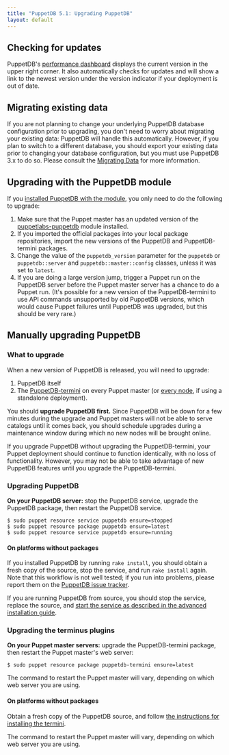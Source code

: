 ```yaml
---
title: "PuppetDB 5.1: Upgrading PuppetDB"
layout: default
---
```



[dashboard]: ./maintain_and_tune.html#monitor-the-performance-dashboard
[connect_master]: ./connect_puppet_master.html
[connect_apply]: ./connect_puppet_apply.html
[tracker]: https://tickets.puppetlabs.com/browse/PDB
[start_source]: ./install_from_source.html#step-4-start-the-puppetdb-service
[plugin_source]: ./connect_puppet_master.html#on-platforms-without-packages
[module]: ./install_via_module.html
[puppetdb3]: /puppetdb/3.2/migrate.html

Checking for updates
-----

PuppetDB's [performance dashboard][dashboard] displays the current version in
the upper right corner. It also automatically checks for updates and will show a
link to the newest version under the version indicator if your deployment is out
of date.

Migrating existing data
-----

If you are not planning to change your underlying PuppetDB database
configuration prior to upgrading, you don't need to worry about migrating your
existing data: PuppetDB will handle this automatically. However, if you plan to
switch to a different database, you should export your existing data prior to
changing your database configuration, but you must use PuppetDB 3.x to do so.
Please consult the [Migrating Data][puppetdb3] for more information.

Upgrading with the PuppetDB module
-----

If you [installed PuppetDB with the module][module], you only need to do the
following to upgrade:

1. Make sure that the Puppet master has an updated version of the
   [puppetlabs-puppetdb](https://forge.puppetlabs.com/puppetlabs/puppetdb)
   module installed.
2. If you imported the official packages into your local package repositories,
   import the new versions of the PuppetDB and PuppetDB-termini packages.
3. Change the value of the `puppetdb_version` parameter for the `puppetdb` or
   `puppetdb::server` and `puppetdb::master::config` classes, unless it was set
   to `latest`.
4. If you are doing a large version jump, trigger a Puppet run on the PuppetDB
   server before the Puppet master server has a chance to do a Puppet run. (It's
   possible for a new version of the PuppetDB-termini to use API commands
   unsupported by old PuppetDB versions, which would cause Puppet failures until
   PuppetDB was upgraded, but this should be very rare.)

Manually upgrading PuppetDB
-----

### What to upgrade

When a new version of PuppetDB is released, you will need to upgrade:

1. PuppetDB itself
2. The [PuppetDB-termini][connect_master] on every Puppet master (or
   [every node][connect_apply], if using a standalone deployment).

You should **upgrade PuppetDB first.** Since PuppetDB will be down for a few
minutes during the upgrade and Puppet masters will not be able to serve catalogs
until it comes back, you should schedule upgrades during a maintenance window
during which no new nodes will be brought online.

If you upgrade PuppetDB without upgrading the PuppetDB-termini, your Puppet
deployment should continue to function identically, with no loss of
functionality. However, you may not be able to take advantage of new PuppetDB
features until you upgrade the PuppetDB-termini.

### Upgrading PuppetDB

**On your PuppetDB server:** stop the PuppetDB service, upgrade the PuppetDB
package, then restart the PuppetDB service.

    $ sudo puppet resource service puppetdb ensure=stopped
    $ sudo puppet resource package puppetdb ensure=latest
    $ sudo puppet resource service puppetdb ensure=running

#### On platforms without packages

If you installed PuppetDB by running `rake install`, you should obtain a fresh
copy of the source, stop the service, and run `rake install` again. Note that
this workflow is not well tested; if you run into problems, please report them
on the [PuppetDB issue tracker][tracker].

If you are running PuppetDB from source, you should stop the service, replace
the source, and
[start the service as described in the advanced installation guide][start_source].

### Upgrading the terminus plugins

**On your Puppet master servers:** upgrade the PuppetDB-termini package, then
restart the Puppet master's web server:

    $ sudo puppet resource package puppetdb-termini ensure=latest

The command to restart the Puppet master will vary, depending on which web
server you are using.

#### On platforms without packages

Obtain a fresh copy of the PuppetDB source, and follow
[the instructions for installing the termini][plugin_source].

The command to restart the Puppet master will vary, depending on which web
server you are using.
